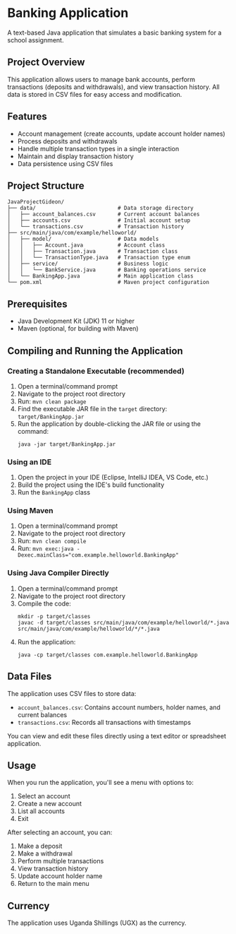 # Banking Application

A text-based Java application that simulates a basic banking system for a school assignment.

## Project Overview

This application allows users to manage bank accounts, perform transactions (deposits and withdrawals), and view transaction history. All data is stored in CSV files for easy access and modification.

## Features

- Account management (create accounts, update account holder names)
- Process deposits and withdrawals
- Handle multiple transaction types in a single interaction
- Maintain and display transaction history
- Data persistence using CSV files

## Project Structure

```
JavaProjectGideon/
├── data/                          # Data storage directory
│   ├── account_balances.csv       # Current account balances
│   ├── accounts.csv               # Initial account setup
│   └── transactions.csv           # Transaction history
├── src/main/java/com/example/helloworld/
│   ├── model/                     # Data models
│   │   ├── Account.java           # Account class
│   │   ├── Transaction.java       # Transaction class
│   │   └── TransactionType.java   # Transaction type enum
│   ├── service/                   # Business logic
│   │   └── BankService.java       # Banking operations service
│   └── BankingApp.java            # Main application class
└── pom.xml                        # Maven project configuration
```

## Prerequisites

- Java Development Kit (JDK) 11 or higher
- Maven (optional, for building with Maven)

## Compiling and Running the Application

### Creating a Standalone Executable (recommended)

1. Open a terminal/command prompt
2. Navigate to the project root directory
3. Run: `mvn clean package`
4. Find the executable JAR file in the `target` directory: `target/BankingApp.jar`
5. Run the application by double-clicking the JAR file or using the command:
   ```
   java -jar target/BankingApp.jar
   ```

### Using an IDE

1. Open the project in your IDE (Eclipse, IntelliJ IDEA, VS Code, etc.)
2. Build the project using the IDE's build functionality
3. Run the `BankingApp` class

### Using Maven

1. Open a terminal/command prompt
2. Navigate to the project root directory
3. Run: `mvn clean compile`
4. Run: `mvn exec:java -Dexec.mainClass="com.example.helloworld.BankingApp"`

### Using Java Compiler Directly

1. Open a terminal/command prompt
2. Navigate to the project root directory
3. Compile the code:
   ```
   mkdir -p target/classes
   javac -d target/classes src/main/java/com/example/helloworld/*.java src/main/java/com/example/helloworld/*/*.java
   ```
4. Run the application:
   ```
   java -cp target/classes com.example.helloworld.BankingApp
   ```

## Data Files

The application uses CSV files to store data:

- `account_balances.csv`: Contains account numbers, holder names, and current balances
- `transactions.csv`: Records all transactions with timestamps

You can view and edit these files directly using a text editor or spreadsheet application.

## Usage

When you run the application, you'll see a menu with options to:

1. Select an account
2. Create a new account
3. List all accounts
0. Exit

After selecting an account, you can:

1. Make a deposit
2. Make a withdrawal
3. Perform multiple transactions
4. View transaction history
5. Update account holder name
0. Return to the main menu

## Currency

The application uses Uganda Shillings (UGX) as the currency.

